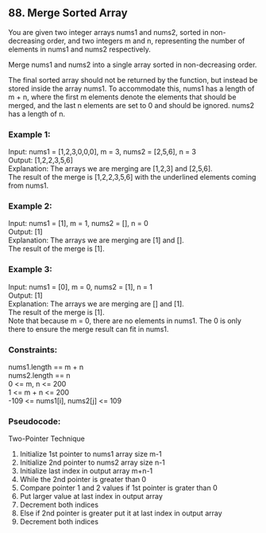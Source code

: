 ## 88. Merge Sorted Array
You are given two integer arrays nums1 and nums2, sorted in non-decreasing order, and two integers m and n, representing the number of elements in nums1 and nums2 respectively.

Merge nums1 and nums2 into a single array sorted in non-decreasing order.

The final sorted array should not be returned by the function, but instead be stored inside the array nums1. To accommodate this, nums1 has a length of m + n, where the first m elements denote the elements that should be merged, and the last n elements are set to 0 and should be ignored. nums2 has a length of n.

### Example 1:
Input: nums1 = [1,2,3,0,0,0], m = 3, nums2 = [2,5,6], n = 3\
Output: [1,2,2,3,5,6]\
Explanation: The arrays we are merging are [1,2,3] and [2,5,6].\
The result of the merge is [1,2,2,3,5,6] with the underlined elements coming from nums1.
### Example 2:
Input: nums1 = [1], m = 1, nums2 = [], n = 0\
Output: [1]\
Explanation: The arrays we are merging are [1] and [].\
The result of the merge is [1].
### Example 3:
Input: nums1 = [0], m = 0, nums2 = [1], n = 1\
Output: [1]\
Explanation: The arrays we are merging are [] and [1].\
The result of the merge is [1].\
Note that because m = 0, there are no elements in nums1. The 0 is only there to ensure the merge result can fit in nums1.

### Constraints:
nums1.length == m + n\
nums2.length == n\
0 <= m, n <= 200\
1 <= m + n <= 200\
-109 <= nums1[i], nums2[j] <= 109

### Pseudocode:
Two-Pointer Technique
1. Initialize 1st pointer to nums1 array size m-1
2. Initialize 2nd pointer to nums2 array size n-1
3. Initialize last index in output array m+n-1
4. While the 2nd pointer is greater than 0
5. Compare pointer 1 and 2 values if 1st pointer is grater than 0
6. Put larger value at last index in output array
7. Decrement both indices 
8. Else if 2nd pointer is greater put it at last index in output array
9. Decrement both indices